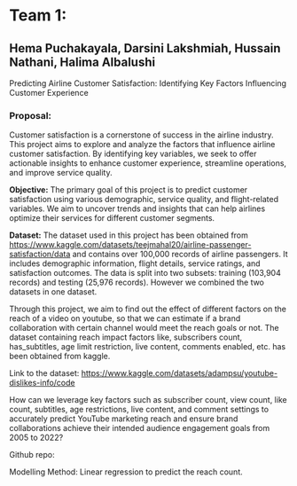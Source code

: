 # Team 1: 
## Hema Puchakayala, Darsini Lakshmiah, Hussain Nathani, Halima Albalushi

Predicting Airline Customer Satisfaction: Identifying Key Factors Influencing Customer Experience

### Proposal:

Customer satisfaction is a cornerstone of success in the airline industry. This project aims to explore and analyze the factors that influence airline customer satisfaction. By identifying key variables, we seek to offer actionable insights to enhance customer experience, streamline operations, and improve service quality.

**Objective:** The primary goal of this project is to predict customer satisfaction using various demographic, service quality, and flight-related variables. We aim to uncover trends and insights that can help airlines optimize their services for different customer segments.

**Dataset:** The dataset used in this project has been obtained from https://www.kaggle.com/datasets/teejmahal20/airline-passenger-satisfaction/data and contains over 100,000 records of airline passengers. It includes demographic information, flight details, service ratings, and satisfaction outcomes. The data is split into two subsets: training (103,904 records) and testing (25,976 records). However we combined the two datasets in one dataset. 



Through this project, we aim to find out the effect of different factors on the reach of a video on youtube, so that we can estimate if a brand collaboration with certain channel would meet the reach goals or not. The dataset containing reach impact factors like, subscribers count, has_subtitles, age limit restriction, live content, comments enabled, etc. has been obtained from kaggle. 

Link to the dataset: https://www.kaggle.com/datasets/adampsu/youtube-dislikes-info/code

How can we leverage key factors such as subscriber count, view count, like count, subtitles, age restrictions, live content, and comment settings to accurately predict YouTube marketing reach and ensure brand collaborations achieve their intended audience engagement goals from 2005 to 2022?

Github repo: 

Modelling Method: Linear regression to predict the reach count.
